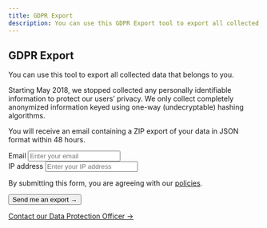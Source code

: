```yaml
---
title: GDPR Export
description: You can use this GDPR Export tool to export all collected data that belongs to you.
---
```


<section class="hero pb-5">
	<div class="container">
		<div class="row">
			<div class="col-md-6">
				<h1>GDPR Export</h1>
                <p>You can use this tool to export all collected data that belongs to you.</p>
                <p>Starting May 2018, we stopped collected any personally identifiable information to protect our users’ privacy. We only collect completely anonymized information keyed using one-way (undecryptable) hashing algorithms.</p>
                <p>You will receive an email containing a ZIP export of your data in JSON format within 48 hours.</p>
			</div>
            <div class="col-md-6 mt-4 mt-md-0">
                <div class="card p-4">
                    <form action="https://formspree.io/yourfriends@oswaldlabs.com" method="POST">
                        <div class="form-group">
                            <label for="email">Email</label>
                            <input type="email" name="email" class="form-control" id="email" placeholder="Enter your email" required>
                        </div>
                        <div class="form-group">
                            <label for="ip">IP address</label>
                            <input name="ip" class="form-control ip-address-fill" id="ip" placeholder="Enter your IP address" required>
                        </div>
                        <input type="hidden" name="type" value="export">
                        <p class="small">By submitting this form, you are agreeing with our <a href="/policies/">policies</a>.</p>
                        <button class="btn btn-primary btn-lg">Send me an export &rarr;</button>
                    </form>
                </div>
                <a href="/contact/?department=Data+Protection+Officer" class="btn btn-outline-primary btn-block mt-4">Contact our Data Protection Officer &rarr;</a>
            </div>
		</div>
	</div>
</section>